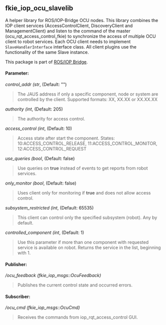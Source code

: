 ## fkie_iop_ocu_slavelib

A helper library for ROS/IOP-Bridge OCU nodes. This library combines the IOP client services (AccessControlClient, DiscoveryClient and ManagementClient) and listen to the command of the master (ocu_rqt_access_control_fkie) to synchronize the access of multiple OCU client to robot services.
Each OCU client needs to implement `SlaveHandlerInterface` interface class. All client plugins use the functionality of the same Slave instance.

This package is part of [ROS/IOP Bridge](https://github.com/fkie/iop_core/blob/master/README.md).

#### Parameter:

_control_addr (str_, (Default: "")

> The JAUS address if only a specific component, node or system are controlled by the client. Supported formats: XX, XX.XX or XX.XX.XX

_authority (int_, (Default: 205)

> The authority for access control.

_access_control (int_, (Default: 10)

> Access state after start the component. States: 10:ACCESS_CONTROL_RELEASE, 11:ACCESS_CONTROL_MONITOR, 12:ACCESS_CONTROL_REQUEST

_use_queries (bool_, (Default: false)

> Use queries on __true__ instead of events to get reports from robot services.

_only_monitor (bool_, (Default: false)

> Uses client only for monitoring if __true__ and does not allow access control.

_subsystem_restricted (int_, (Default: 65535)

> This client can control only the specified subsystem (robot). Any by default.

_controlled_component (int_, (Default: 1)

> Use this parameter if more than one component with requested service is available on robot. Returns the service in the list, beginning with 1.


#### Publisher:

_/ocu_feedback (fkie_iop_msgs::OcuFeedback)_

> Publishes the current control state and occurred errors.

#### Subscriber:

_/ocu_cmd (fkie_iop_msgs::OcuCmd)_

> Receives the commands from iop_rqt_access_control GUI.
